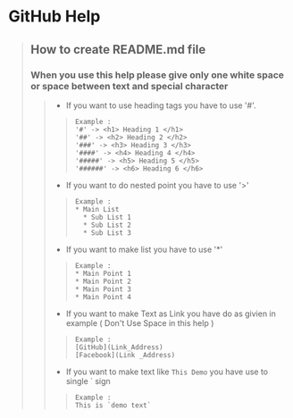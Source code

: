 # GitHub Help
> ## How to create README.md file
> ### When you use this help please give only one white space or space between text and special character
> > * If you want to use heading tags you have to use '#'.
> > > ```
> > > Example : 
> > > '#' -> <h1> Heading 1 </h1>
> > > '##' -> <h2> Heading 2 </h2>
> > > '###' -> <h3> Heading 3 </h3>
> > > '####' -> <h4> Heading 4 </h4>
> > > '#####' -> <h5> Heading 5 </h5>
> > > '######' -> <h6> Heading 6 </h6>
> > > ```
> > * If you want to do nested point you have to use '>'
> > > ```
> > > Example : 
> > > * Main List
> > >   * Sub List 1
> > >   * Sub List 2
> > >   * Sub List 3
> > > ```
> > * If you want to make list you have to use '*'
> > > ```
> > > Example : 
> > > * Main Point 1
> > > * Main Point 2
> > > * Main Point 3
> > > * Main Point 4
> > > ```
> > * If you want to make Text as Link you have do as givien in example ( Don't Use Space in this help )
> > > ```
> > > Example : 
> > > [GitHub](Link_Address)
> > > [Facebook](Link _Address)
> > > ```
> > * If you want to make text like `This Demo` you have use to single ` sign
> > > ```
> > > Example : 
> > > This is `demo text`
> > > ```
